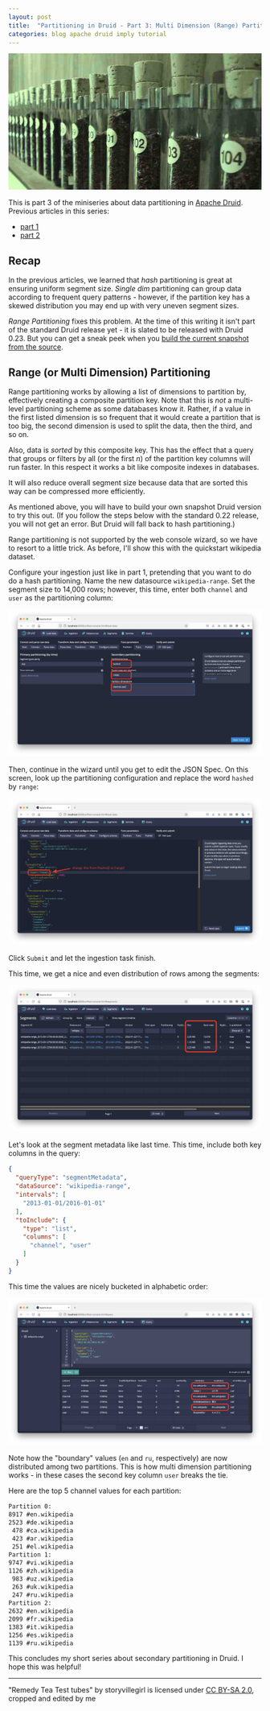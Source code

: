 ```yaml
---
layout: post
title:  "Partitioning in Druid - Part 3: Multi Dimension (Range) Partitioning"
categories: blog apache druid imply tutorial
---
```

![Test Tubes](/assets/2022-01-25-0-test-tubes.jpg)

This is part 3 of the miniseries about data partitioning in [Apache Druid](https://druid.apache.org/). Previous articles in this series:
- [part 1](/2022/01/06/partitioning-in-druid-part-1-dynamic-and-hash-partitioning/)
- [part 2](/2022/01/14/partitioning-in-druid-part-2-single-dimension-partitioning/)

## Recap

In the previous articles, we learned that _hash_ partitioning is great at ensuring uniform segment size. _Single dim_ partitioning can group data according to frequent query patterns - however, if the partition key has a skewed distribution you may end up with very uneven segment sizes.

_Range Partitioning_ fixes this problem. At the time of this writing it isn't part of the standard Druid release yet - it is slated to be released with Druid 0.23. But you can get a sneak peek when you [build the current snapshot from the source](https://github.com/apache/druid/blob/master/docs/development/build.md).

## Range (or Multi Dimension) Partitioning

Range partitioning works by allowing a list of dimensions to partition by, effectively creating a composite partition key. Note that this is _not_ a multi-level partitioning scheme as some databases know it. Rather, if a value in the first listed dimension is so frequent that it would create a partition that is too big, the second dimension is used to split the data, then the third, and so on.

Also, data is _sorted_ by this composite key. This has the effect that a query that groups or filters by all (or the first _n_) of the partition key columns will run faster. In this respect it works a bit like composite indexes in databases.

It will also reduce overall segment size because data that are sorted this way can be compressed more efficiently.

As mentioned above, you will have to build your own snapshot Druid version to try this out. (If you follow the steps below with the standard 0.22 release, you will not get an error. But Druid will fall back to hash partitioning.)

Range partitioning is not supported by the web console wizard, so we have to resort to a little trick. As before, I'll show this with the quickstart wikipedia dataset.

Configure your ingestion just like in part 1, pretending that you want to do do a hash partitioning. Name the new datasource `wikipedia-range`. Set the segment size to 14,000 rows; however, this time, enter both `channel` and `user` as the partitioning column:

![First step in configuring](/assets/2022-01-25-1-params.jpg)

Then, continue in the wizard until you get to edit the JSON Spec. On this screen, look up the partitioning configuration and replace the word `hashed` by `range`:

![Editing the JSON spec](/assets/2022-01-25-2-jsonspec.jpg)

Click `Submit` and let the ingestion task finish.

This time, we get a nice and even distribution of rows among the segments:

![Segment distribution](/assets/2022-01-25-3-segment-size.jpg)

Let's look at the segment metadata like last time. This time, include both key columns in the query:

```json
{
  "queryType": "segmentMetadata",
  "dataSource": "wikipedia-range",
  "intervals": [
    "2013-01-01/2016-01-01"
  ],
  "toInclude": {
    "type": "list",
    "columns": [
      "channel", "user"
    ]
  }
}
```
This time the values are nicely bucketed in alphabetic order:

![Segment metadata](/assets/2022-01-25-4-segment-metadata.jpg)

Note how the "boundary" values (`en` and `ru`, respectively) are now distributed among two partitions. This is how multi dimension partitioning works - in these cases the second key column `user` breaks the tie.

Here are the top 5 channel values for each partition:
```
Partition 0:
8917 #en.wikipedia
2523 #de.wikipedia
 478 #ca.wikipedia
 423 #ar.wikipedia
 251 #el.wikipedia
Partition 1:
9747 #vi.wikipedia
1126 #zh.wikipedia
 983 #uz.wikipedia
 263 #uk.wikipedia
 247 #ru.wikipedia
Partition 2:
2632 #en.wikipedia
2099 #fr.wikipedia
1383 #it.wikipedia
1256 #es.wikipedia
1139 #ru.wikipedia
```

This concludes my short series about secondary partitioning in Druid. I hope this was helpful!

---

"Remedy Tea Test tubes" by storyvillegirl is licensed under [CC BY-SA 2.0](https://creativecommons.org/licenses/by-sa/2.0/?ref=openverse&atype=rich), cropped and edited by me
